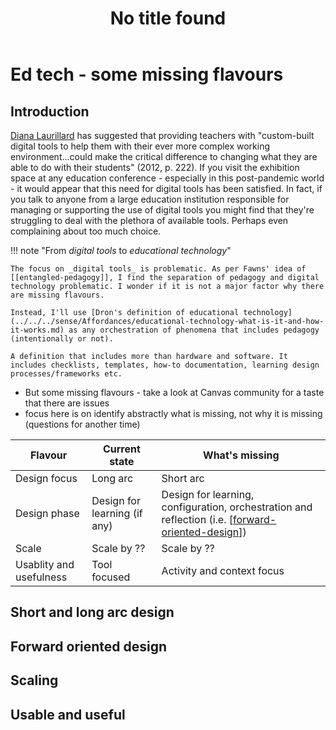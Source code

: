 ﻿---
title: No title found
---
<!--
 Copyright (C) 2023 David Jones
 
 This program is free software: you can redistribute it and/or modify
 it under the terms of the GNU Affero General Public License as
 published by the Free Software Foundation, either version 3 of the
 License, or (at your option) any later version.
 
 This program is distributed in the hope that it will be useful,
 but WITHOUT ANY WARRANTY; without even the implied warranty of
 MERCHANTABILITY or FITNESS FOR A PARTICULAR PURPOSE.  See the
 GNU Affero General Public License for more details.
 
 You should have received a copy of the GNU Affero General Public License
 along with this program.  If not, see <http://www.gnu.org/licenses/>.
-->

# Ed tech - some missing flavours

## Introduction

[Diana Laurillard](https://scholar.google.com/citations?user=9mNE6XUAAAAJ&hl=en) has suggested that providing teachers with "custom-built digital tools to help them with their ever more complex working environment...could make the critical difference to changing what they are able to do with their students" (2012, p. 222). If you visit the exhibition space at any education conference - especially in this post-pandemic world - it would appear that this need for digital tools has been satisfied. In fact, if you talk to anyone from a large education institution responsible for managing or supporting the use of digital tools you might find that they're struggling to deal with the plethora of available tools. Perhaps even complaining about too much choice.

!!! note "From _digital tools_ to _educational technology_"

    The focus on _digital tools_ is problematic. As per Fawns' idea of [[entangled-pedagogy]], I find the separation of pedagogy and digital technology problematic. I wonder if it is not a major factor why there are missing flavours. 

    Instead, I'll use [Dron's definition of educational technology](../../../sense/Affordances/educational-technology-what-is-it-and-how-it-works.md) as any orchestration of phenomena that includes pedagogy (intentionally or not). 
    
    A definition that includes more than hardware and software. It includes checklists, templates, how-to documentation, learning design processes/frameworks etc.
    


- But some missing flavours - take a look at Canvas community for a taste that there are issues
- focus here is on identify abstractly what is missing, not why it is missing (questions for another time)



| Flavour | Current state | What's missing |
| --- | --- | --- |
| Design focus | Long arc |  Short arc | 
| Design phase | Design for learning (if any) | Design for learning, configuration, orchestration and reflection (i.e. [[forward-oriented-design]]) | 
| Scale | Scale by ?? | Scale by ?? |
| Usablity and usefulness | Tool focused | Activity and context focus |

## Short and long arc design


## Forward oriented design


## Scaling

## Usable and useful



[//begin]: # "Autogenerated link references for markdown compatibility"
[forward-oriented-design]: ../../../sense/concepts/forward-oriented-design "Forward-oriented design"
[//end]: # "Autogenerated link references"